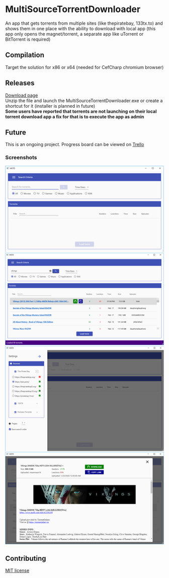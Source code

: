# MultiSourceTorrentDownloader
An app that gets torrents from multiple sites (like thepiratebay, 133tx.to) and shows them in one place with the ability to download with local app (this app only opens the magnet/torrent, a separate app like uTorrent or BitTorrent is required)<br>


## Compilation
Target the solution for x86 or x64 (needed for CefCharp chromium browser)

## Releases
[Download page](https://github.com/aivarasatk/MultiSourceTorrentDownloader/releases) <br>
Unzip the file and launch the MultiSourceTorrentDownloader.exe or create a shortcut for it (installer is planned in future) <br>
<b>Some users have reported that torrents are not launching on their local torrent download app a fix for that is to execute the app as admin</b>

## Future
This is an ongoing project. Progress board can be viewed on [Trello](https://trello.com/b/O3gltd5G/multi-source-torrent-downloader)

### Screenshots
![launched](demo/launched.png)
![searched](demo/searched.png)
![menu](demo/menu.png)
![details](demo/details.png)

## Contributing
[MIT license](license.txt)

